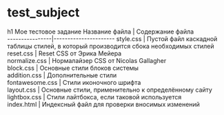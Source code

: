 # test_subject
h1 Мое тестовое задание
Название файла  | Содержание файла<br>
----------------|----------------------
style.css       | Пустой файл каскадной таблицы стилей, в который производится сбока необходимых стилей<br>
reset.css       | Reset CSS от Эрика Мейера<br>
normalize.css   | Нормалайзер CSS от Nicolas Gallagher<br>
block.css       | Основные стили блоков системы<br>
addition.css    | Дополнительные стили<br>
fontawesome.css | Стили иконочного шрифта<br>
layout.css      | Основные стили, применительно к определённому сайту<br>
lightbox.css    | Стили лайтбокса, если таковой используется<br>
index.html      | Индексный файл для проверки вносимых изменений<br>
